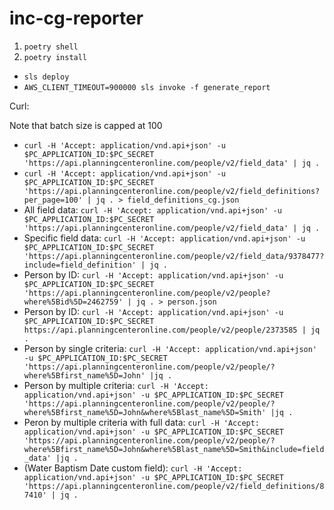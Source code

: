 # inc-cg-reporter

1. `poetry shell`
2. `poetry install`


* `sls deploy`
* `AWS_CLIENT_TIMEOUT=900000 sls invoke -f generate_report`

Curl:

Note that batch size is capped at 100

* `curl -H 'Accept: application/vnd.api+json' -u $PC_APPLICATION_ID:$PC_SECRET 'https://api.planningcenteronline.com/people/v2/field_data' | jq .`
* `curl -H 'Accept: application/vnd.api+json' -u $PC_APPLICATION_ID:$PC_SECRET 'https://api.planningcenteronline.com/people/v2/field_definitions?per_page=100' | jq . > field_definitions_cg.json`
* All field data: `curl -H 'Accept: application/vnd.api+json' -u $PC_APPLICATION_ID:$PC_SECRET 'https://api.planningcenteronline.com/people/v2/field_data' | jq .`
* Specific field data: `curl -H 'Accept: application/vnd.api+json' -u $PC_APPLICATION_ID:$PC_SECRET 'https://api.planningcenteronline.com/people/v2/field_data/9378477?include=field_definition' | jq .`
* Person by ID: `curl -H 'Accept: application/vnd.api+json' -u $PC_APPLICATION_ID:$PC_SECRET 'https://api.planningcenteronline.com/people/v2/people?where%5Bid%5D=2462759' | jq . > person.json`
* Person by ID: `curl -H 'Accept: application/vnd.api+json' -u $PC_APPLICATION_ID:$PC_SECRET https://api.planningcenteronline.com/people/v2/people/2373585 | jq .`
* Person by single criteria: `curl -H 'Accept: application/vnd.api+json' -u $PC_APPLICATION_ID:$PC_SECRET 'https://api.planningcenteronline.com/people/v2/people/?where%5Bfirst_name%5D=John' |jq .`
* Person by multiple criteria: `curl -H 'Accept: application/vnd.api+json' -u $PC_APPLICATION_ID:$PC_SECRET 'https://api.planningcenteronline.com/people/v2/people/?where%5Bfirst_name%5D=John&where%5Blast_name%5D=Smith' |jq .`
* Peron by multiple criteria with full data: `curl -H 'Accept: application/vnd.api+json' -u $PC_APPLICATION_ID:$PC_SECRET 'https://api.planningcenteronline.com/people/v2/people/?where%5Bfirst_name%5D=John&where%5Blast_name%5D=Smith&include=field_data' |jq .`
* (Water Baptism Date custom field): `curl -H 'Accept: application/vnd.api+json' -u $PC_APPLICATION_ID:$PC_SECRET 'https://api.planningcenteronline.com/people/v2/field_definitions/87410' | jq .`
